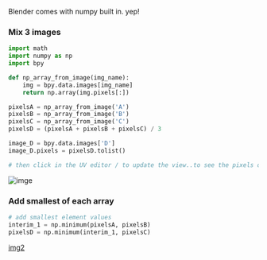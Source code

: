 Blender comes with numpy built in. yep!

### Mix 3 images

```python
import math
import numpy as np
import bpy

def np_array_from_image(img_name):
    img = bpy.data.images[img_name]
    return np.array(img.pixels[:])

pixelsA = np_array_from_image('A')
pixelsB = np_array_from_image('B')
pixelsC = np_array_from_image('C')
pixelsD = (pixelsA + pixelsB + pixelsC) / 3

image_D = bpy.data.images['D']
image_D.pixels = pixelsD.tolist()

# then click in the UV editor / to update the view..to see the pixels of `D` updated
```

![imge](http://i.stack.imgur.com/rN8tP.png)

### Add smallest of each array
```python
# add smallest element values
interim_1 = np.minimum(pixelsA, pixelsB)
pixelsD = np.minimum(interim_1, pixelsC)
```

[img2](http://i.stack.imgur.com/4Jf9H.png)
